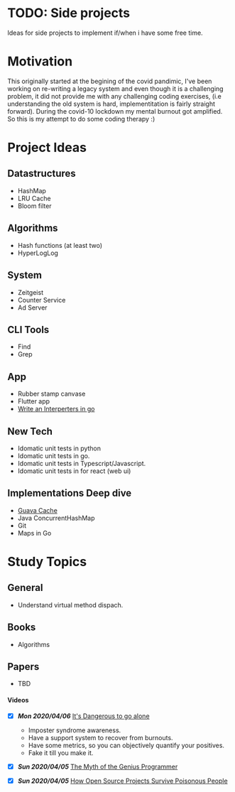 # TODO: Side projects
Ideas for side projects to implement if/when i have some free time.

# Motivation
This originally started at the begining of the covid pandimic, I've been working on re-writing a legacy system and even though it is a challenging problem, it did not provide me with any challenging coding exercises, (i.e understanding the old system is hard, implementitation is fairly straight forward). During the covid-10 lockdown my mental burnout got amplified. So this is my attempt to do some coding therapy :)

# Project Ideas 
## Datastructures
- HashMap
- LRU Cache
- Bloom filter

## Algorithms
- Hash functions (at least two)
- HyperLogLog

## System
- Zeitgeist
- Counter Service
- Ad Server

## CLI Tools
- Find
- Grep

## App
- Rubber stamp canvase
- Flutter app
- [Write an Interperters in go](https://healeycodes.com/creating-the-golfcart-programming-language/)

## New Tech
- Idomatic unit tests in python
- Idomatic unit tests in go.
- Idomatic unit tests in Typescript/Javascript.
- Idomatic unit tests in for react (web ui)

## Implementations Deep dive
- [Guava Cache](https://github.com/google/guava/tree/master/guava/src/com/google/common/cache)
- Java ConcurrentHashMap
- Git
- Maps in Go

# Study Topics

## General
- Understand virtual method dispach.

## Books
- Algorithms

## Papers
- TBD

#### Videos
- [x] ***Mon 2020/04/06*** [It's Dangerous to go alone](https://www.youtube.com/watch?v=1i8ylq4j_EY) 
  - Imposter syndrome awareness.
  - Have a support system to recover from burnouts.
  - Have some metrics, so you can objectively quantify your positives.
  - Fake it till you make it.

- [x] ***Sun 2020/04/05*** [The Myth of the Genius Programmer](https://www.youtube.com/watch?v=0SARbwvhupQ)
- [x] ***Sun 2020/04/05*** [How Open Source Projects Survive Poisonous People](https://www.youtube.com/watch?v=ZSFDm3UYkeE)
 
